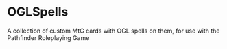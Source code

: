 # OGLSpells
A collection of custom MtG cards with OGL spells on them, for use with the Pathfinder Roleplaying Game
